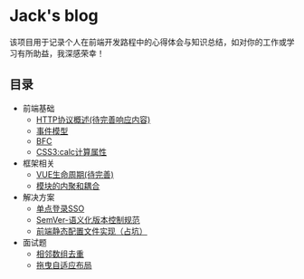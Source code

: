 # Jack's blog
  该项目用于记录个人在前端开发路程中的心得体会与知识总结，如对你的工作或学习有所助益，我深感荣幸！

## 目录
- 前端基础
    - [HTTP协议概述(待完善响应内容)](/doc/http.md)
    - [事件模型](/doc/eventModel.md)
    - [BFC](/doc/bfc.md)
    - [CSS3:calc计算属性](/doc/calc.md)
- 框架相关
    - [VUE生命周期(待完善)](/doc/lifecycle.md)
    - [模块的内聚和耦合](/doc/cohesion.md)
- 解决方案
    - [单点登录SSO](/doc/sso.md)
    - [SemVer-语义化版本控制规范](/doc/semver.md)
    - [前端静态配置文件实现（占坑）]()
- 面试题
    - [相邻数组去重](/testQuestion/removalRepetition.js)
    - [拖曳自适应布局](/testQuestion/dragResize.html)